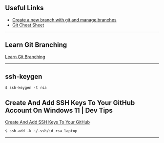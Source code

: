 
## Useful Links

* [Create a new branch with git and manage branches](https://github.com/Kunena/Kunena-Forum/wiki/Create-a-new-branch-with-git-and-manage-branches)
* [Git Cheat Sheet](https://amanchadha.com/projects/cheatsheets/Git_Cheatsheet_AmanChadha.pdf)

***

## Learn Git Branching

[Learn Git Branching](https://learngitbranching.js.org)

***

## ssh-keygen
```
$ ssh-keygen -t rsa
```

## Create And Add SSH Keys To Your GitHub Account On Windows 11 | Dev Tips

[Create And Add SSH Keys To Your GitHub](https://www.youtube.com/watch?v=itU8KBuE8jk)

```
$ ssh-add -k ~/.ssh/id_rsa_laptop
```

***
